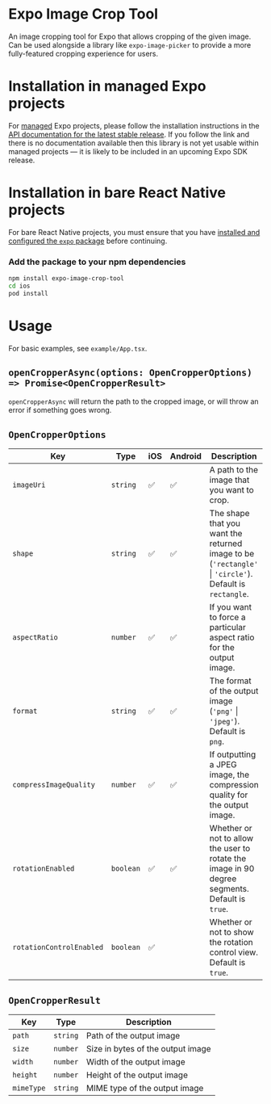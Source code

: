 # Expo Image Crop Tool

An image cropping tool for Expo that allows cropping of the given image. Can be used alongside a library like `expo-image-picker` to provide a more fully-featured cropping experience for users.

# Installation in managed Expo projects

For [managed](https://docs.expo.dev/archive/managed-vs-bare/) Expo projects, please follow the installation instructions in the [API documentation for the latest stable release](#api-documentation). If you follow the link and there is no documentation available then this library is not yet usable within managed projects &mdash; it is likely to be included in an upcoming Expo SDK release.

# Installation in bare React Native projects

For bare React Native projects, you must ensure that you have [installed and configured the `expo` package](https://docs.expo.dev/bare/installing-expo-modules/) before continuing.

### Add the package to your npm dependencies

```bash
npm install expo-image-crop-tool
cd ios
pod install
```

# Usage

For basic examples, see `example/App.tsx`.

## `openCropperAsync(options: OpenCropperOptions) => Promise<OpenCropperResult>`

`openCropperAsync` will return the path to the cropped image, or will throw an error if something goes wrong.

## `OpenCropperOptions`

| Key | Type | iOS | Android | Description |
|-----|------|-----|---------|-------------|
| `imageUri` | `string` | ✅ | ✅ | A path to the image that you want to crop. |
| `shape` | `string` | ✅ | ✅ | The shape that you want the returned image to be (`'rectangle'` \| `'circle'`). Default is `rectangle`. |
| `aspectRatio` | `number` | ✅ | ✅ | If you want to force a particular aspect ratio for the output image. |
| `format` | `string` | ✅ | ✅ | The format of the output image (`'png'` \| `'jpeg'`). Default is `png`. |
| `compressImageQuality` | `number` | ✅ | ✅ | If outputting a JPEG image, the compression quality for the output image. |
| `rotationEnabled` | `boolean` | ✅ | ✅ | Whether or not to allow the user to rotate the image in 90 degree segments. Default is `true`. |
| `rotationControlEnabled` | `boolean` | ✅ |  | Whether or not to show the rotation control view. Default is `true`. |


## `OpenCropperResult`

| Key | Type | Description |
|-----|------|-------------|
| `path` | `string` | Path of the output image |
| `size` | `number` | Size in bytes of the output image |
| `width` | `number` | Width of the output image |
| `height` | `number` | Height of the output image |
| `mimeType` | `string` | MIME type of the output image |

